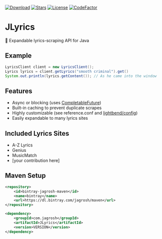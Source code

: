 [![Download](https://api.bintray.com/packages/jagrosh/maven/JLyrics/images/download.svg)](https://bintray.com/jagrosh/maven/JLyrics/_latestVersion)
[![Stars](https://img.shields.io/github/stars/jagrosh/JLyrics.svg)](https://github.com/jagrosh/JLyrics/stargazers)
[![License](https://img.shields.io/github/license/jagrosh/JLyrics.svg)](https://github.com/jagrosh/JLyrics/blob/master/LICENSE)
[![CodeFactor](https://www.codefactor.io/repository/github/jagrosh/jlyrics/badge)](https://www.codefactor.io/repository/github/jagrosh/jlyrics)

# JLyrics  
🎼 Expandable lyrics-scraping API for Java

## Example
```java
LyricsClient client = new LyricsClient();
Lyrics lyrics = client.getLyrics("smooth criminal").get()
System.out.println(lyrics.getContent()); // As he came into the window ...
```

## Features
  * Async or blocking (uses [CompletableFuture](https://docs.oracle.com/javase/8/docs/api/java/util/concurrent/CompletableFuture.html))
  * Built-in caching to prevent duplicate scrapes
  * Highly customizable (see reference.conf and [lightbend/config](https://github.com/lightbend/config))
  * Easily expandable to many lyrics sites

## Included Lyrics Sites
  * A-Z Lyrics
  * Genius
  * MusicMatch
  * [your contribution here]

## Maven Setup
```xml
<repository>
    <id>bintray-jagrosh-maven</id>
    <name>bintray</name>
    <url>https://dl.bintray.com/jagrosh/maven</url>
</repository>
```

```xml
<dependency>
    <groupId>com.jagrosh</groupId>
    <artifactId>JLyrics</artifactId>
    <version>VERSION</version>
</dependency>
```